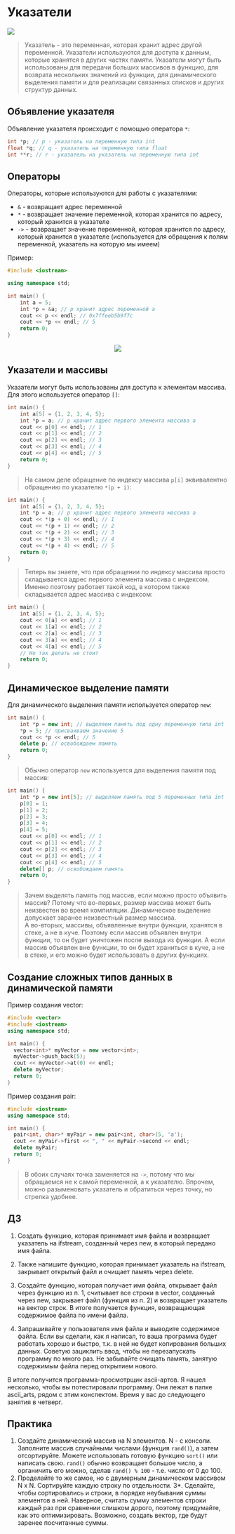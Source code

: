# Указатели

<img src="index.jpg">

> Указатель - это переменная, которая хранит адрес другой переменной. Указатели используются для доступа к данным, которые хранятся в других частях памяти. Указатели могут быть использованы для передачи больших массивов в функцию, для возврата нескольких значений из функции, для динамического выделения памяти и для реализации связанных списков и других структур данных.

## Объявление указателя
Объявление указателя происходит с помощью оператора `*`:
```c++
int *p; // p - указатель на переменную типа int
float *q; // q - указатель на переменную типа float
int **r; // r - указатель на указатель на переменную типа int
```

## Операторы
Операторы, которые используются для работы с указателями:
* `&` - возвращает адрес переменной
* `*` - возвращает значение переменной, которая хранится по адресу, который хранится в указателе
* `->` - возвращает значение переменной, которая хранится по адресу, который хранится в указателе (используется для обращения к полям переменной, указатель на которую мы имеем)

Пример:
```c++
#include <iostream>

using namespace std;

int main() {
    int a = 5;
    int *p = &a; // p хранит адрес переменной a
    cout << p << endl; // 0x7ffeeb5b9f7c
    cout << *p << endl; // 5
    return 0;
}
```

<p align="center"><img src="How-Pointer-Works-In-C.png"/></p>

## Указатели и массивы
Указатели могут быть использованы для доступа к элементам массива. Для этого используется оператор `[]`:
```c++
int main() {
    int a[5] = {1, 2, 3, 4, 5};
    int *p = a; // p хранит адрес первого элемента массива a
    cout << p[0] << endl; // 1
    cout << p[1] << endl; // 2
    cout << p[2] << endl; // 3
    cout << p[3] << endl; // 4
    cout << p[4] << endl; // 5
    return 0;
}
```

> На самом деле обращение по индексу массива `p[i]` эквивалентно обращению по указателю `*(p + i)`:
```c++
int main() {
    int a[5] = {1, 2, 3, 4, 5};
    int *p = a; // p хранит адрес первого элемента массива a
    cout << *(p + 0) << endl; // 1
    cout << *(p + 1) << endl; // 2
    cout << *(p + 2) << endl; // 3
    cout << *(p + 3) << endl; // 4
    cout << *(p + 4) << endl; // 5
    return 0;
}
```
> Теперь вы знаете, что при обращении по индексу массива просто складывается адрес первого элемента массива с индексом. Именно поэтому работает такой код, в котором также складывается адрес массива с индексом:
```c++
int main() {
    int a[5] = {1, 2, 3, 4, 5};
    cout << 0[a] << endl; // 1
    cout << 1[a] << endl; // 2
    cout << 2[a] << endl; // 3
    cout << 3[a] << endl; // 4
    cout << 4[a] << endl; // 5
    // Но так делать не стоит
    return 0;
}
```

## Динамическое выделение памяти
Для динамического выделения памяти используется оператор `new`:
```c++
int main() {
    int *p = new int; // выделяем память под одну переменную типа int
    *p = 5; // присваиваем значение 5
    cout << *p << endl; // 5
    delete p; // освобождаем память
    return 0;
}
```
> Обычно оператор `new` используется для выделения памяти под массив:
```c++
int main() {
    int *p = new int[5]; // выделяем память под 5 переменных типа int
    p[0] = 1;
    p[1] = 2;
    p[2] = 3;
    p[3] = 4;
    p[4] = 5;
    cout << p[0] << endl; // 1
    cout << p[1] << endl; // 2
    cout << p[2] << endl; // 3
    cout << p[3] << endl; // 4
    cout << p[4] << endl; // 5
    delete[] p; // освобождаем память
    return 0;
}
```

> Зачем выделять память под массив, если можно просто объявить массив? Потому что во-первых, размер массива может быть неизвестен во время компиляции. Динамическое выделение допускает заранее неизвестный размер массива. <br>А во-вторых, массивы, объявленные внутри функции, хранятся в стеке, а не в куче. Поэтому если массив объявлен внутри функции, то он будет уничтожен после выхода из функции. А если массив объявлен вне функции, то он будет храниться в куче, а не в стеке, и его можно будет использовать в других функциях.

## Создание сложных типов данных в динамической памяти

Пример создания vector:
```c++
#include <vector>
#include <iostream>
using namespace std;

int main() {
  vector<int>* myVector = new vector<int>;
  myVector->push_back(5);
  cout << myVector->at(0) << endl;
  delete myVector;
  return 0;
}
```

Пример создания pair:
```c++
#include <iostream>
using namespace std;

int main() {
  pair<int, char>* myPair = new pair<int, char>(5, 'a');
  cout << myPair->first << ", " << myPair->second << endl;
  delete myPair;
  return 0;
}
```

> В обоих случаях точка заменяется на `->`, потому что мы обращаемся не к самой переменной, а к указателю. Впрочем, можно разыменовать указатель и обратиться через точку, но стрелка удобнее.

## ДЗ
1. Создать функцию, которая принимает имя файла и возвращает указатель на ifstream, созданный через new, в который передано имя файла.

2. Также напишите функцию, которая принимает указатель на ifstream, закрывает открытый файл и очищает память через delete.

3. Создайте функцию, которая получает имя файла, открывает файл через функцию из п. 1, считывает все строки в vector<string>, созданный через new, закрывает файл (функция из п. 2) и возвращает указатель на вектор строк. В итоге получается функция, возвращающая содержимое файла по имени файла.

4. Запрашивайте у пользователя имя файла и выводите содержимое файла. Если вы сделали, как я написал, то ваша программа будет работать хорошо и быстро, т.к. в ней не будет копирования больших данных. Советую зациклить ввод, чтобы не перезапускать программу по много раз. Не забывайте очищать память, занятую содержимым файла перед открытием нового.

В итоге получится программа-просмотрщик ascii-артов. Я нашел несколько, чтобы вы потестировали программу. Они лежат в папке ascii_arts, рядом с этим конспектом. Время у вас до следующего занятия в четверг.

## Практика
1. Создайте динамический массив на N элементов. N - с консоли. Заполните массив случайными числами (функция `rand()`), а затем отсортируйте. Можете использовать готовую функцию `sort()` или написать свою. `rand()` обычно возвращает большое число, а органичить его можно, сделав `rand() % 100` - т.е. число от 0 до 100.
2. Проделайте то же самое, но с двумерным динамическом массивом N x N. Сортируйте каждую строку по отдельности.
3*. Сделайте, чтобы сортировались и строки, в порядке неубывания суммы элементов в ней. Наверное, считать сумму элементов строки каждый раз при сравнении слишком дорого, поэтому придумайте, как это оптимизировать. Возможно, создать вектор, где будут заренее посчитанные суммы.
